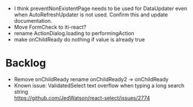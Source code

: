 - I think preventNonExistentPage needs to be used for DataUpdater even when AutoRefreshUpdater is not used. Confirm this and update documentation.
- Move FormCheck to iti-react?
- rename ActionDialog.loading to performingAction
- make onChildReady do nothing if value is already true

# Backlog

- Remove onChildReady rename onChildReady2 -> onChildReady
- Known issue: ValidatedSelect text overflow when typing a long search string  
  https://github.com/JedWatson/react-select/issues/2774
